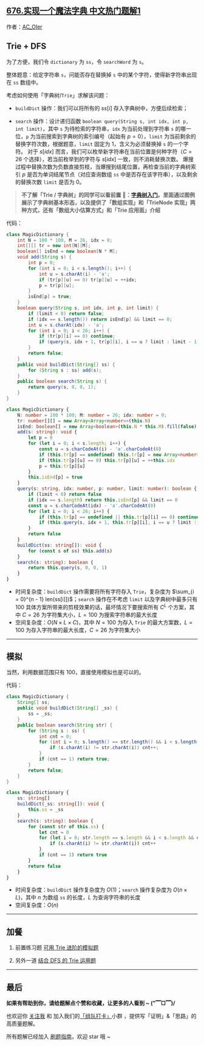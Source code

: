 ## [676.实现一个魔法字典 中文热门题解1](https://leetcode.cn/problems/implement-magic-dictionary/solutions/100000/by-ac_oier-a01l)

作者：[AC_OIer](https://leetcode.cn/u/AC_OIer)

## Trie + DFS

为了方便，我们令 `dictionary` 为 `ss`，令 `searchWord` 为 `s`。

整体题意：给定字符串 `s`，问能否存在替换掉 `s` 中的某个字符，使得新字符串出现在 `ss` 数组中。

考虑如何使用「字典树/`Trie`」求解该问题：
*  `buildDict` 操作：我们可以将所有的 $ss[i]$ 存入字典树中，方便后续检索；

* `search` 操作：设计递归函数 `boolean query(String s, int idx, int p, int limit)`，其中 `s` 为待检索的字符串，`idx` 为当前处理到字符串 `s` 的哪一位，`p` 为当前搜索到字典树的索引编号（起始有 $p = 0$），`limit` 为当前剩余的替换字符次数，根据题意，`limit` 固定为 $1$，含义为必须替换掉 `s` 的一个字符。
    对于 $s[idx]$ 而言，我们可以枚举新字符串在当前位置是何种字符（$C = 26$ 个选择），若当前枚举到的字符与 $s[idx]$ 一致，则不消耗替换次数。
    爆搜过程中替换次数为负数直接剪枝，当爆搜到结尾位置，再检查当前的字典树索引 $p$ 是否为单词结尾节点（对应查询数组 `ss` 中是否存在该字符串），以及剩余的替换次数 `limit` 是否为 $0$。

> **不了解「Trie / 字典树」的同学可以看前置 🧀：[字典树入门](https://mp.weixin.qq.com/s?__biz=MzU4NDE3MTEyMA==&mid=2247488490&idx=1&sn=db2998cb0e5f08684ee1b6009b974089)。里面通过图例展示了字典树基本形态，以及提供了「数组实现」和「TrieNode 实现」两种方式，还有「数组大小估算方式」和「Trie 应用面」介绍**

代码：
```Java []
class MagicDictionary {
    int N = 100 * 100, M = 26, idx = 0;
    int[][] tr = new int[N][M];
    boolean[] isEnd = new boolean[N * M];
    void add(String s) {
        int p = 0;
        for (int i = 0; i < s.length(); i++) {
            int u = s.charAt(i) - 'a';
            if (tr[p][u] == 0) tr[p][u] = ++idx;
            p = tr[p][u];
        }
        isEnd[p] = true;
    }
    boolean query(String s, int idx, int p, int limit) {
        if (limit < 0) return false;
        if (idx == s.length()) return isEnd[p] && limit == 0;
        int u = s.charAt(idx) - 'a';
        for (int i = 0; i < 26; i++) {
            if (tr[p][i] == 0) continue;
            if (query(s, idx + 1, tr[p][i], i == u ? limit : limit - 1)) return true;
        }
        return false;
    }
    public void buildDict(String[] ss) {
        for (String s : ss) add(s);
    }
    public boolean search(String s) {
        return query(s, 0, 0, 1);
    }
}
```
```TypeScript []
class MagicDictionary {
    N: number = 100 * 100; M: number = 26; idx: number = 0;
    tr: number[][] = new Array<Array<number>>(this.N)
    isEnd: boolean[] = new Array<boolean>(this.N * this.M).fill(false)
    add(s: string): void {
        let p = 0
        for (let i = 0; i < s.length; i++) {
            const u = s.charCodeAt(i) - 'a'.charCodeAt(0)
            if (this.tr[p] == undefined) this.tr[p] = new Array<number>(this.M).fill(0)
            if (this.tr[p][u] == 0) this.tr[p][u] = ++this.idx
            p = this.tr[p][u]
        }
        this.isEnd[p] = true
    }
    query(s: string, idx: number, p: number, limit: number): boolean {
        if (limit < 0) return false
        if (idx == s.length) return this.isEnd[p] && limit == 0
        const u = s.charCodeAt(idx) - 'a'.charCodeAt(0)
        for (let i = 0; i < 26; i++) {
            if (this.tr[p] == undefined || this.tr[p][i] == 0) continue
            if (this.query(s, idx + 1, this.tr[p][i], i == u ? limit : limit - 1)) return true
        }
        return false
    }
    buildDict(ss: string[]): void {
        for (const s of ss) this.add(s)
    }
    search(s: string): boolean {
        return this.query(s, 0, 0, 1)
    }
}
```
* 时间复杂度：`buildDict` 操作需要将所有字符存入 `Trie`，复杂度为 $\sum_{i = 0}^{n - 1} len(ss[i]])$；`search` 操作在不考虑 `limit` 以及字典树中最多只有 $100$ 具体方案所带来的剪枝效果的话，最坏情况下要搜索所有 $C^L$ 个方案，其中 $C = 26$ 为字符集大小，$L = 100$ 为搜索字符串的最大长度
* 空间复杂度：$O(N \times L \times C)$，其中 $N = 100$ 为存入 `Trie` 的最大方案数，$L = 100$ 为存入字符串的最大长度，$C = 26$ 为字符集大小

---

## 模拟

当然，利用数据范围只有 $100$，直接使用模拟也是可以的。

代码：
```Java []
class MagicDictionary {
    String[] ss;
    public void buildDict(String[] _ss) {
        ss = _ss;
    }
    public boolean search(String str) {
        for (String s : ss) {
            int cnt = 0;
            for (int i = 0; s.length() == str.length() && i < s.length() && cnt <= 1; i++) {
                if (s.charAt(i) != str.charAt(i)) cnt++;
            }
            if (cnt == 1) return true;
        }
        return false;
    }
}
```
```TypeScript []
class MagicDictionary {
    ss: string[]
    buildDict(_ss: string[]): void {
        this.ss = _ss
    }
    search(s: string): boolean {
        for (const str of this.ss) {
            let cnt = 0
            for (let i = 0; str.length == s.length && i < s.length && cnt <= 1; i++) {
                if (s.charAt(i) != str.charAt(i)) cnt++
            }
            if (cnt == 1) return true
        }
        return false
    }
}
```
* 时间复杂度：`buildDict` 操作复杂度为 $O(1)$；`search` 操作复杂度为 $O(n \times L)$，其中 $n$ 为数组 `ss` 的长度，$L$ 为查询字符串的长度
* 空间复杂度：$O(n)$

---

## 加餐

1. 前置练习题 [可用 Trie 进阶的模拟题](https://mp.weixin.qq.com/s?__biz=MzU4NDE3MTEyMA==&mid=2247492214&idx=1&sn=40fa070fe3b014873297f7ff740ba60f)

2. 另外一道 [结合 DFS 的 Trie 运用题](https://mp.weixin.qq.com/s?__biz=MzU4NDE3MTEyMA==&mid=2247492188&idx=1&sn=a1436d1ffe2b8200a36c3196ca1c7ed1)

---

## 最后

**如果有帮助到你，请给题解点个赞和收藏，让更多的人看到 ~ ("▔□▔)/**

也欢迎你 [关注我](https://oscimg.oschina.net/oscnet/up-19688dc1af05cf8bdea43b2a863038ab9e5.png) 和 加入我们的[「组队打卡」](https://leetcode-cn.com/u/ac_oier/)小群 ，提供写「证明」&「思路」的高质量题解。

所有题解已经加入 [刷题指南](https://github.com/SharingSource/LogicStack-LeetCode/wiki)，欢迎 star 哦 ~
